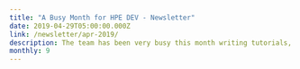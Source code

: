 ```yaml
---
title: "A Busy Month for HPE DEV - Newsletter"
date: 2019-04-29T05:00:00.000Z
link: /newsletter/apr-2019/
description: The team has been very busy this month writing tutorials, code, supporting events like Google Cloud Next ’19, and planning workshops and Hack Shack challenges for more upcoming events. Check out what we’ve been up to in this latest newsletter.
monthly: 9
---
```

            